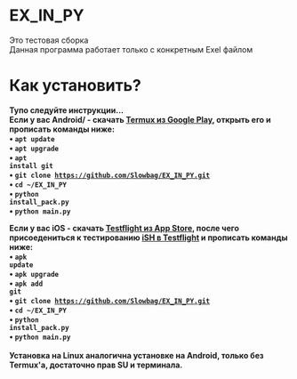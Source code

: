# EX_IN_PY
Это тестовая сборка
<br>
Данная программа работает только с конкретным Exel файлом
<br>
# Как установить?
<b>Тупо следуйте инструкции...</b><br>
<b>Если у вас Android/<b> - скачать <a href="https://play.google.com/store/apps/details?id=com.termux&hl=ru">Termux из Google Play</a>, открыть его и прописать команды ниже:<br>
• <code>apt update</code><br>
• <code>apt upgrade</code><br>
• <code>apt install git</code><br>
• <code>git clone https://github.com/Slowbag/EX_IN_PY.git</code><br>
• <code>cd ~/EX_IN_PY</code><br>
• <code>python install_pack.py</code><br>
• <code>python main.py</code><br>

<b>Если у вас iOS</a> - скачать <a href="https://apps.apple.com/ru/app/testflight/id899247664">Testflight из App Store</a>, после чего присоедениться к тестированию <a href="https://testflight.apple.com/join/97i7KM8O">iSH в Testflight</a> и прописать команды ниже:<br>
• <code>apk update</code><br>
• <code>apk upgrade</code><br>
• <code>apk add git</code><br>
• <code>git clone https://github.com/Slowbag/EX_IN_PY.git</code><br>
• <code>cd ~/EX_IN_PY</code><br>
• <code>python install_pack.py</code><br>
• <code>python main.py</code><br>
<br>
Установка на Linux аналогична установке на Android, только без Termux'a, достаточно прав SU и терминала.<br>
